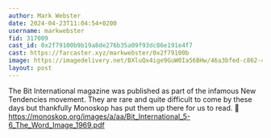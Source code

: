 ```yaml
---
author: Mark Webster
date: 2024-04-23T11:04:54+0200
username: markwebster
fid: 317009
cast_id: 0x2f79100b9b19a8de276b35a09f93dc86e191e4f7
cast: https://farcaster.xyz/markwebster/0x2f79100b
image: https://imagedelivery.net/BXluQx4ige9GuW0Ia56BHw/46a3bfed-c862-4865-28cb-d7ebfae44700/original
layout: post
---
```


The Bit International magazine was published as part of the infamous New Tendencies movement. They are rare and quite difficult to come by these days but thankfully Monoskop has put them up there for us to read. 🫠
https://monoskop.org/images/a/aa/Bit_International_5-6_The_Word_Image_1969.pdf

<img src='https://imagedelivery.net/BXluQx4ige9GuW0Ia56BHw/46a3bfed-c862-4865-28cb-d7ebfae44700/original' alt='' referrerpolicy='no-referrer'/>
